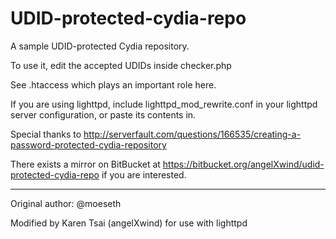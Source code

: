 UDID-protected-cydia-repo
============

A sample UDID-protected Cydia repository.

To use it, edit the accepted UDIDs inside checker.php

See .htaccess which plays an important role here.

If you are using lighttpd, include lighttpd_mod_rewrite.conf in your lighttpd server configuration, or paste its contents in.

Special thanks to http://serverfault.com/questions/166535/creating-a-password-protected-cydia-repository

There exists a mirror on BitBucket at https://bitbucket.org/angelXwind/udid-protected-cydia-repo if you are interested.

-------
Original author: @moeseth

Modified by Karen Tsai (angelXwind) for use with lighttpd